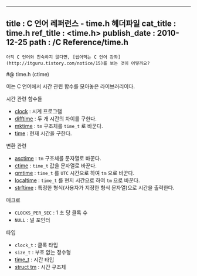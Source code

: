 ----------------
title : C 언어 레퍼런스 - time.h 헤더파일
cat_title :  time.h
ref_title : <time.h>
publish_date : 2010-12-25
path : /C Reference/time.h
--------------



```warning
아직 C 언어와 친숙하지 않다면, [씹어먹는 C 언어 강좌](http://itguru.tistory.com/notice/15)를 보는 것이 어떻까요?

```

#@ time.h (ctime)

이는 C 언어에서 시간 관련 함수를 모아놓은 라이브러리이다.


시간 관련 함수들


*  [clock](http://itguru.tistory.com/110)  :  시계 프로그램
*  [difftime](http://itguru.tistory.com/111)  :  두 개 시간의 차이를 구한다.
*  [mktime](http://itguru.tistory.com/112)  :  `tm` 구조체를 `time_t` 로 바꾼다.
*  [time](http://itguru.tistory.com/114)  :  현재 시간을 구한다.


변환 관련


*  [asctime](http://itguru.tistory.com/116)  :  `tm` 구조체를 문자열로 바꾼다.
*  [ctime](http://itguru.tistory.com/118)  :  `time_t` 값을 문자열로 바꾼다.
*  [gmtime](http://itguru.tistory.com/119)  :  `time_t` 를 `UTC` 시간으로 하여 `tm` 으로 바꾼다.
*  [localtime](http://itguru.tistory.com/120)  :  `time_t` 를 현지 시간으로 하여 `tm` 으로 바꾼다.
*  [strftime](http://itguru.tistory.com/122)  :  특정한 형식(사용자가 지정한 형식 문자열)으로 시간을 출력한다.




매크로


* `CLOCKS_PER_SEC`  :  1 초 당 클록 수
* `NULL`  :  널 포인터



타입

* `clock_t`  :  클록 타입
* `size_t`  :  부호 없는 정수형
*  [time_t](http://itguru.tistory.com/113)  :  시간 타입
*  [struct tm](http://itguru.tistory.com/109)  :  시간 구조체